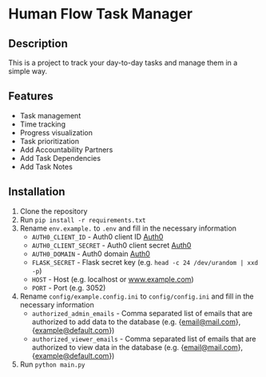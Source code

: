 # Human Flow Task Manager

## Description

This is a project to track your day-to-day tasks and manage them in a simple way.

## Features

- Task management
- Time tracking
- Progress visualization
- Task prioritization
- Add Accountability Partners
- Add Task Dependencies
- Add Task Notes

## Installation

1. Clone the repository
2. Run `pip install -r requirements.txt`
3. Rename `env.example.` to `.env` and fill in the necessary information
    - `AUTH0_CLIENT_ID` - Auth0 client ID [Auth0](https://auth0.com/)
    - `AUTH0_CLIENT_SECRET` - Auth0 client secret [Auth0](https://auth0.com/)
    - `AUTH0_DOMAIN` - Auth0 domain [Auth0](https://auth0.com/)
    - `FLASK_SECRET` - Flask secret key (e.g. `head -c 24 /dev/urandom | xxd -p`)
    - `HOST` - Host (e.g. localhost or www.example.com)
    - `PORT` - Port (e.g. 3052)
4. Rename `config/example.config.ini` to `config/config.ini` and fill in the necessary information
    - `authorized_admin_emails` - Comma separated list of emails that are authorized to add data to the database (e.g. {email@mail.com}, {example@default.com})
    - `authorized_viewer_emails` - Comma separated list of emails that are authorized to view data in the database (e.g. {email@mail.com}, {example@default.com})
5. Run `python main.py`